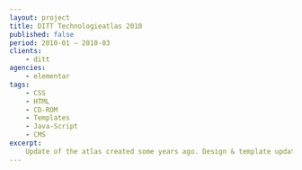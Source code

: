 ```yaml
---
layout: project
title: DITT Technologieatlas 2010
published: false
period: 2010-01 – 2010-03
clients:
    - ditt
agencies:
    - elementar
tags:
    - CSS
    - HTML
    - CD-ROM
    - Templates
    - Java-Script
    - CMS
excerpt:
    Update of the atlas created some years ago. Design & template updates as well as some new features.
---
```

